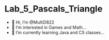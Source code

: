 # Lab_5_Pascals_Triangle
 - 👋 Hi, I’m @MultiD822
- 👀 I’m interested in Games and Math...
- 🌱 I’m currently learning Java and CS classes...
<!---
MultiD822/MultiD822 is a ✨ special ✨ repository because its `README.md` (this file) appears on your GitHub profile.
You can click the Preview link to take a look at your changes.
--->
